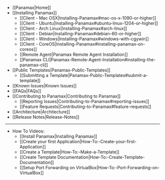 * [[Panamax|Home]]
* [[Installing Panamax]]
  * [[Client - Mac OSX|Installing-Panamax#mac-os-x-1090-or-higher]]
  * [[Client - Ubuntu|Installing-Panamax#ubuntu-linux-1204-or-higher]]
  * [[Client - Arch Linux|Installing-Panamax#arch-linux]]
  * [[Client - Debian|Installing-Panamax#debian-60-or-higher]]
  * [[Client - Windows|Installing-Panamax#windows-with-cgywin]]
  * [[Client - CoreOS|Installing-Panamax#installing-panamax-on-coreos]]
  * [[Remote Agent|Panamax Remote Agent Installation]]
  * [[Panamax CLI|Panamax-Remote-Agent-Installation#installing-the-panamax-cli]]
* [[Public Templates|Panamax-Public-Templates]]
  * [[Submitting a Template|Panamax-Public-Templates#submit-a-template]]
* [[Known Issues|Known Issues]]
* [[FAQs|FAQs]]
* [[Contributing to Panamax|Contributing to Panamax]]
  * [[Reporting Issues|Contributing-to-Panamax#reporting-issues]]
  * [[Feature Requests|Contributing-to-Panamax#feature-requests]]
* [[Architecture|Architecture]]
* [[Release Notes|Release-Notes]]

***

* How To Videos:
  * [[Install Panamax|Installing Panamax]]
  * [[Create your first Application|How-To:-Create-your-first-Application]]
  * [[Create a Template|How-To:-Make-a-Template]]
  * [[Create Template Documentation|How-To:-Create-Template-Documentation]]
  * [[Setup Port Forwarding on VirtualBox|How-To:-Port-Forwarding-on-VirtualBox]]
